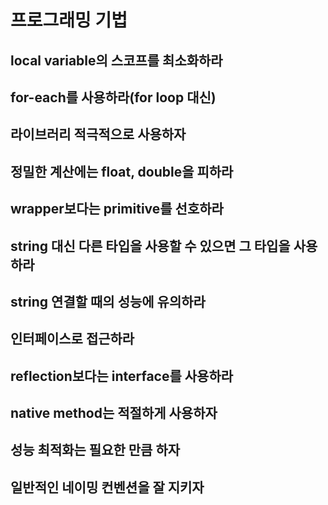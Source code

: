 # 프로그래밍 기법
## local variable의 스코프를 최소화하라

## for-each를 사용하라(for loop 대신)

## 라이브러리 적극적으로 사용하자

## 정밀한 계산에는 float, double을 피하라

## wrapper보다는 primitive를 선호하라

## string 대신 다른 타입을 사용할 수 있으면 그 타입을 사용하라

## string 연결할 때의 성능에 유의하라

## 인터페이스로 접근하라

## reflection보다는 interface를 사용하라

## native method는 적절하게 사용하자

## 성능 최적화는 필요한 만큼 하자

## 일반적인 네이밍 컨벤션을 잘 지키자
